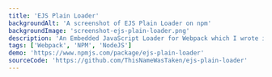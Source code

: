 ```yaml
---
title: 'EJS Plain Loader'
backgroundAlt: 'A screenshot of EJS Plain Loader on npm'
backgroundImage: 'screenshot-ejs-plain-loader.png'
description: 'An Embedded JavaScript Loader for Webpack which I wrote in order to be able to import EJS templates , JavaScript modules and JSON files into EJS files.'
tags: ['Webpack', 'NPM', 'NodeJS']
demo: 'https://www.npmjs.com/package/ejs-plain-loader'
sourceCode: 'https://github.com/ThisNameWasTaken/ejs-plain-loader'
---
```

